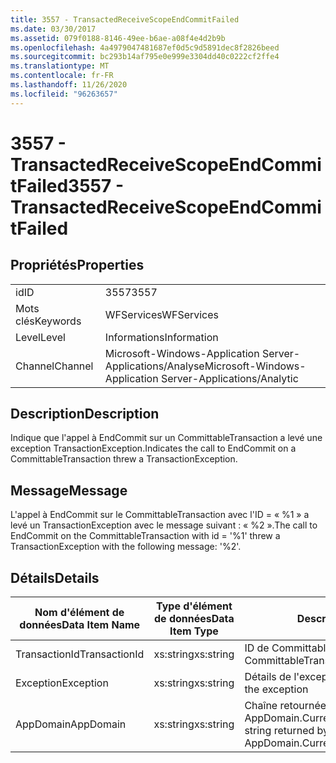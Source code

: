 ```yaml
---
title: 3557 - TransactedReceiveScopeEndCommitFailed
ms.date: 03/30/2017
ms.assetid: 079f0188-8146-49ee-b6ae-a08f4e4d2b9b
ms.openlocfilehash: 4a4979047481687ef0d5c9d5891dec8f2826beed
ms.sourcegitcommit: bc293b14af795e0e999e3304dd40c0222cf2ffe4
ms.translationtype: MT
ms.contentlocale: fr-FR
ms.lasthandoff: 11/26/2020
ms.locfileid: "96263657"
---
```

# <a name="3557---transactedreceivescopeendcommitfailed"></a><span data-ttu-id="5fc03-102">3557 - TransactedReceiveScopeEndCommitFailed</span><span class="sxs-lookup"><span data-stu-id="5fc03-102">3557 - TransactedReceiveScopeEndCommitFailed</span></span>

## <a name="properties"></a><span data-ttu-id="5fc03-103">Propriétés</span><span class="sxs-lookup"><span data-stu-id="5fc03-103">Properties</span></span>  
  
|||  
|-|-|  
|<span data-ttu-id="5fc03-104">id</span><span class="sxs-lookup"><span data-stu-id="5fc03-104">ID</span></span>|<span data-ttu-id="5fc03-105">3557</span><span class="sxs-lookup"><span data-stu-id="5fc03-105">3557</span></span>|  
|<span data-ttu-id="5fc03-106">Mots clés</span><span class="sxs-lookup"><span data-stu-id="5fc03-106">Keywords</span></span>|<span data-ttu-id="5fc03-107">WFServices</span><span class="sxs-lookup"><span data-stu-id="5fc03-107">WFServices</span></span>|  
|<span data-ttu-id="5fc03-108">Level</span><span class="sxs-lookup"><span data-stu-id="5fc03-108">Level</span></span>|<span data-ttu-id="5fc03-109">Informations</span><span class="sxs-lookup"><span data-stu-id="5fc03-109">Information</span></span>|  
|<span data-ttu-id="5fc03-110">Channel</span><span class="sxs-lookup"><span data-stu-id="5fc03-110">Channel</span></span>|<span data-ttu-id="5fc03-111">Microsoft-Windows-Application Server-Applications/Analyse</span><span class="sxs-lookup"><span data-stu-id="5fc03-111">Microsoft-Windows-Application Server-Applications/Analytic</span></span>|  
  
## <a name="description"></a><span data-ttu-id="5fc03-112">Description</span><span class="sxs-lookup"><span data-stu-id="5fc03-112">Description</span></span>  

 <span data-ttu-id="5fc03-113">Indique que l'appel à EndCommit sur un CommittableTransaction a levé une exception TransactionException.</span><span class="sxs-lookup"><span data-stu-id="5fc03-113">Indicates the call to EndCommit on a CommittableTransaction threw a TransactionException.</span></span>  
  
## <a name="message"></a><span data-ttu-id="5fc03-114">Message</span><span class="sxs-lookup"><span data-stu-id="5fc03-114">Message</span></span>  

 <span data-ttu-id="5fc03-115">L'appel à EndCommit sur le CommittableTransaction avec l'ID = « %1 » a levé un TransactionException avec le message suivant : « %2 ».</span><span class="sxs-lookup"><span data-stu-id="5fc03-115">The call to EndCommit on the CommittableTransaction with id = '%1' threw a TransactionException with the following message: '%2'.</span></span>  
  
## <a name="details"></a><span data-ttu-id="5fc03-116">Détails</span><span class="sxs-lookup"><span data-stu-id="5fc03-116">Details</span></span>  
  
|<span data-ttu-id="5fc03-117">Nom d'élément de données</span><span class="sxs-lookup"><span data-stu-id="5fc03-117">Data Item Name</span></span>|<span data-ttu-id="5fc03-118">Type d'élément de données</span><span class="sxs-lookup"><span data-stu-id="5fc03-118">Data Item Type</span></span>|<span data-ttu-id="5fc03-119">Description</span><span class="sxs-lookup"><span data-stu-id="5fc03-119">Description</span></span>|  
|--------------------|--------------------|-----------------|  
|<span data-ttu-id="5fc03-120">TransactionId</span><span class="sxs-lookup"><span data-stu-id="5fc03-120">TransactionId</span></span>|<span data-ttu-id="5fc03-121">xs:string</span><span class="sxs-lookup"><span data-stu-id="5fc03-121">xs:string</span></span>|<span data-ttu-id="5fc03-122">ID de CommittableTransaction.</span><span class="sxs-lookup"><span data-stu-id="5fc03-122">The id of the CommittableTransaction.</span></span>|  
|<span data-ttu-id="5fc03-123">Exception</span><span class="sxs-lookup"><span data-stu-id="5fc03-123">Exception</span></span>|<span data-ttu-id="5fc03-124">xs:string</span><span class="sxs-lookup"><span data-stu-id="5fc03-124">xs:string</span></span>|<span data-ttu-id="5fc03-125">Détails de l'exception</span><span class="sxs-lookup"><span data-stu-id="5fc03-125">The exception details for the exception</span></span>|  
|<span data-ttu-id="5fc03-126">AppDomain</span><span class="sxs-lookup"><span data-stu-id="5fc03-126">AppDomain</span></span>|<span data-ttu-id="5fc03-127">xs:string</span><span class="sxs-lookup"><span data-stu-id="5fc03-127">xs:string</span></span>|<span data-ttu-id="5fc03-128">Chaîne retournée par AppDomain.CurrentDomain.FriendlyName.</span><span class="sxs-lookup"><span data-stu-id="5fc03-128">The string returned by AppDomain.CurrentDomain.FriendlyName.</span></span>|
